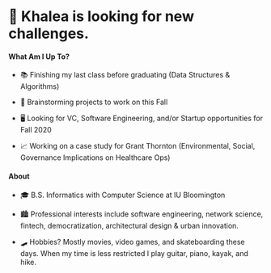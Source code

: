 # 🎈  Khalea is looking for new challenges.  


#### What Am I Up To?

- 📚  Finishing my last class before graduating (Data Structures & Algorithms)

- 🧠  Brainstorming projects to work on this Fall 

- 🖥  Looking for VC, Software Engineering, and/or Startup opportunities for Fall 2020

- 📈  Working on a case study for Grant Thornton (Environmental, Social, Governance Implications on Healthcare Ops)


#### About

- 🎓  B.S. Informatics with Computer Science at IU Bloomington 

- 🏙  Professional interests include software engineering, network science, fintech, democratization, architectural design & urban innovation. 

- 🛹  Hobbies? Mostly movies, video games, and skateboarding these days. When my time is less restricted I play guitar, piano, kayak, and hike.

<!--
**khalea/khalea** is a ✨ _special_ ✨ repository because its `README.md` (this file) appears on your GitHub profile.

Things to Add

- Add tech stack/proficiencies
- Recent projects
- Website link

Here are some ideas to get you started:

- 🔭 I’m currently working on ...
- 🌱 I’m currently learning ...
- 👯 I’m looking to collaborate on ...
- 🤔 I’m looking for help with ...
- 💬 Ask me about ...
- 📫 How to reach me: ...
- 😄 Pronouns: ...
- ⚡ Fun fact: ...
-->
